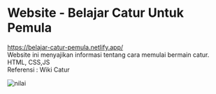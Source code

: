 # Website - Belajar Catur Untuk Pemula<br>
https://belajar-catur-pemula.netlify.app/<br>
Website ini menyajikan informasi tentang cara memulai bermain catur.<br>
HTML, CSS,JS<br>
Referensi : Wiki Catur<br>

![nilai](https://user-images.githubusercontent.com/68908992/145613002-2caccb3f-20e6-426a-a907-4b3e089f9e69.png)


